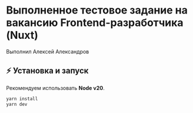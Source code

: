 # Выполненное тестовое задание на вакансию Frontend-разработчика (Nuxt)

Выполнил Алексей Александров

## ⚡ Установка и запуск

Рекомендуем использовать **Node v20**.

```bash
yarn install
yarn dev
```
